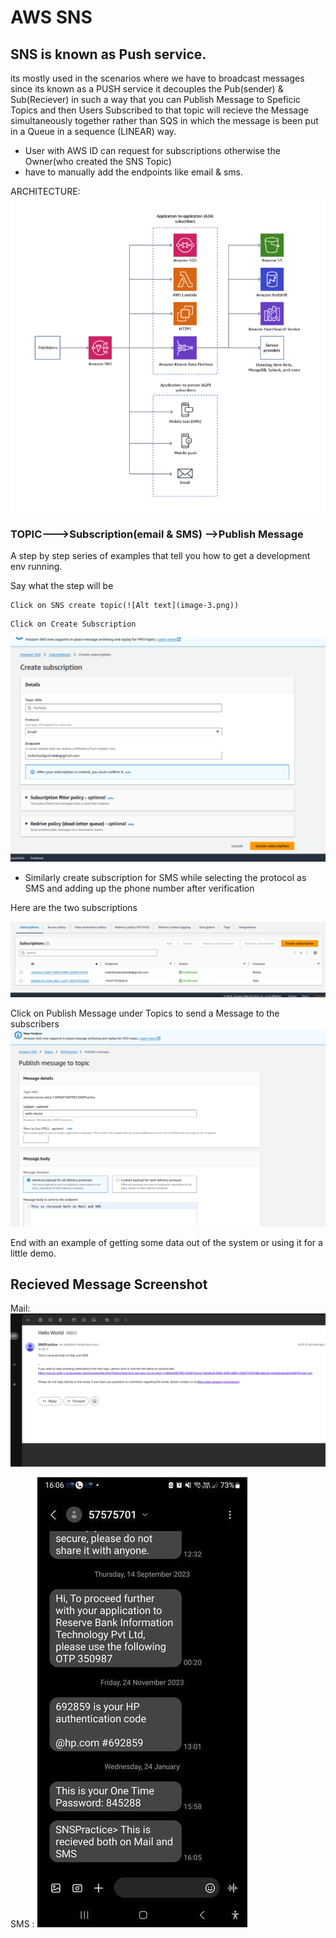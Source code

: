 # AWS SNS



## SNS is known as Push service. <a name = "about"></a>

its mostly used in the scenarios where we have to broadcast messages since its known as
a PUSH service
it decouples the Pub(sender) & Sub(Reciever) in such a way that you can Publish Message to Speficic Topics and then Users Subscribed to that topic will recieve the Message simultaneously together rather than SQS in which the message is been put in a Queue in a sequence (LINEAR) way.

* User with AWS ID can request for subscriptions otherwise the Owner(who created the SNS Topic)
* have to manually add the endpoints like email & sms.

ARCHITECTURE:
![Alt text](image-9.png)





### TOPIC--->Subscription(email & SMS) -->Publish Message


A step by step series of examples that tell you how to get a development env running.

Say what the step will be

```
Click on SNS create topic(![Alt text](image-3.png))
```


```
Click on Create Subscription 
```
![Alt text](image-4.png)

* Similarly create subscription for SMS while selecting the protocol as SMS and adding up the phone number after verification

Here are the two subscriptions

![Alt text](image-8.png)

Click on Publish Message under Topics to send a Message to the subscribers
![Alt text](image-5.png)

End with an example of getting some data out of the system or using it for a little demo.

## Recieved Message Screenshot

Mail: ![Alt text](image-6.png)

SMS : ![Alt text](image-7.png)

